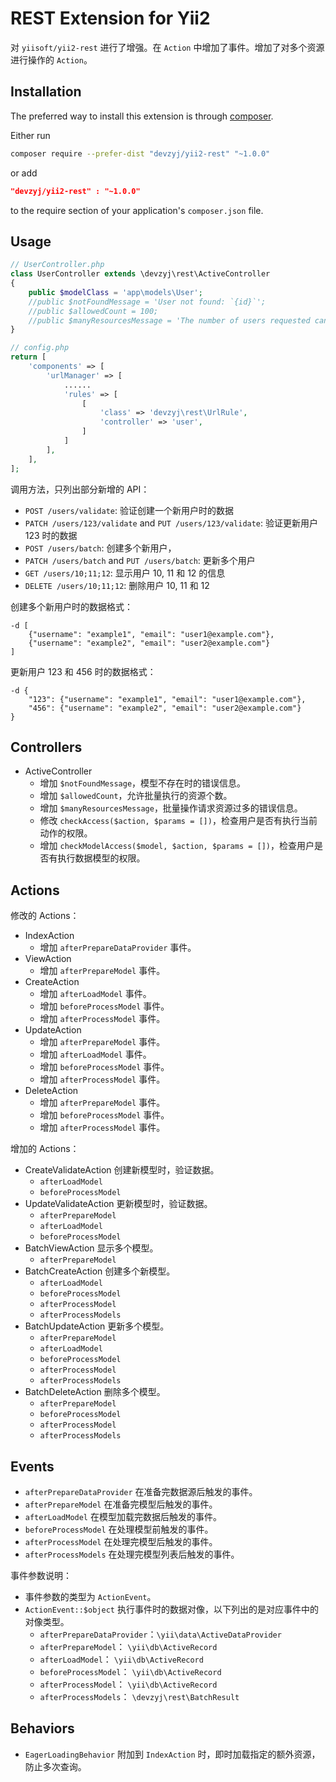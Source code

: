 REST Extension for Yii2
=======================

对 `yiisoft/yii2-rest` 进行了增强。在 `Action` 中增加了事件。增加了对多个资源进行操作的 `Action`。


Installation
------------

The preferred way to install this extension is through [composer](http://getcomposer.org/download/).

Either run

```bash
composer require --prefer-dist "devzyj/yii2-rest" "~1.0.0"
```

or add

```json
"devzyj/yii2-rest" : "~1.0.0"
```

to the require section of your application's `composer.json` file.


Usage
-----

```php
// UserController.php
class UserController extends \devzyj\rest\ActiveController
{
    public $modelClass = 'app\models\User';
    //public $notFoundMessage = 'User not found: `{id}`';
    //public $allowedCount = 100;
    //public $manyResourcesMessage = 'The number of users requested cannot exceed `{allowedCount}`.';
}

// config.php
return [
    'components' => [
        'urlManager' => [
            ......
            'rules' => [
                [
                    'class' => 'devzyj\rest\UrlRule',
                    'controller' => 'user',
                ]
            ]
        ],
    ],
];
```

调用方法，只列出部分新增的 API：

- `POST /users/validate`: 验证创建一个新用户时的数据
- `PATCH /users/123/validate` and `PUT /users/123/validate`: 验证更新用户 123 时的数据
- `POST /users/batch`: 创建多个新用户，
- `PATCH /users/batch` and `PUT /users/batch`: 更新多个用户
- `GET /users/10;11;12`: 显示用户 10, 11 和 12 的信息
- `DELETE /users/10;11;12`: 删除用户 10, 11 和 12

创建多个新用户时的数据格式：

```
-d [
    {"username": "example1", "email": "user1@example.com"},
    {"username": "example2", "email": "user2@example.com"}
]
```

更新用户 123 和 456 时的数据格式：

```
-d {
    "123": {"username": "example1", "email": "user1@example.com"},
    "456": {"username": "example2", "email": "user2@example.com"}
}
```


Controllers
-----------

- ActiveController
    - 增加 `$notFoundMessage`，模型不存在时的错误信息。
    - 增加 `$allowedCount`，允许批量执行的资源个数。
    - 增加 `$manyResourcesMessage`，批量操作请求资源过多的错误信息。
    - 修改 `checkAccess($action, $params = [])`，检查用户是否有执行当前动作的权限。
    - 增加 `checkModelAccess($model, $action, $params = [])`，检查用户是否有执行数据模型的权限。


Actions
-------

修改的 Actions：

- IndexAction
    - 增加 `afterPrepareDataProvider` 事件。
- ViewAction
    - 增加 `afterPrepareModel` 事件。
- CreateAction
    - 增加 `afterLoadModel` 事件。
    - 增加 `beforeProcessModel` 事件。
    - 增加 `afterProcessModel` 事件。
- UpdateAction
    - 增加 `afterPrepareModel` 事件。
    - 增加 `afterLoadModel` 事件。
    - 增加 `beforeProcessModel` 事件。
    - 增加 `afterProcessModel` 事件。
- DeleteAction
    - 增加 `afterPrepareModel` 事件。
    - 增加 `beforeProcessModel` 事件。
    - 增加 `afterProcessModel` 事件。

增加的 Actions：

- CreateValidateAction 创建新模型时，验证数据。
    - `afterLoadModel`
    - `beforeProcessModel`
- UpdateValidateAction 更新模型时，验证数据。
    - `afterPrepareModel`
    - `afterLoadModel`
    - `beforeProcessModel`
- BatchViewAction 显示多个模型。
    - `afterPrepareModel`
- BatchCreateAction 创建多个新模型。
    - `afterLoadModel`
    - `beforeProcessModel`
    - `afterProcessModel`
    - `afterProcessModels`
- BatchUpdateAction 更新多个模型。
    - `afterPrepareModel`
    - `afterLoadModel`
    - `beforeProcessModel`
    - `afterProcessModel`
    - `afterProcessModels`
- BatchDeleteAction 删除多个模型。
    - `afterPrepareModel`
    - `beforeProcessModel`
    - `afterProcessModel`
    - `afterProcessModels`


Events
------

- `afterPrepareDataProvider` 在准备完数据源后触发的事件。
- `afterPrepareModel` 在准备完模型后触发的事件。
- `afterLoadModel` 在模型加载完数据后触发的事件。
- `beforeProcessModel` 在处理模型前触发的事件。
- `afterProcessModel` 在处理完模型后触发的事件。
- `afterProcessModels` 在处理完模型列表后触发的事件。

事件参数说明：

- 事件参数的类型为 `ActionEvent`。
- `ActionEvent::$object` 执行事件时的数据对像，以下列出的是对应事件中的对像类型。
    - `afterPrepareDataProvider`：`\yii\data\ActiveDataProvider`
    - `afterPrepareModel`： `\yii\db\ActiveRecord`
    - `afterLoadModel`： `\yii\db\ActiveRecord`
    - `beforeProcessModel`： `\yii\db\ActiveRecord`
    - `afterProcessModel`： `\yii\db\ActiveRecord`
    - `afterProcessModels`： `\devzyj\rest\BatchResult`


Behaviors
---------

- `EagerLoadingBehavior` 附加到 `IndexAction` 时，即时加载指定的额外资源，防止多次查询。